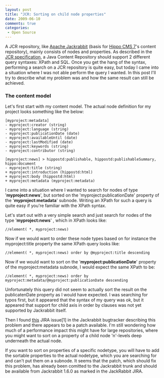 ```yaml
---
layout: post
title: "JCR: Sorting on child node properties"
date: 2009-06-10
comments: true
categories:
 - Open Source
---
```



A JCR repository, like <a href="http://jackrabbit.apache.org">Apache Jackrabbit</a> (basis for <a href="http://www.onehippo.org">Hippo CMS 7</a>'s content repository), mainly consists of nodes and properties.
As described in the <a href="http://jcp.org/aboutJava/communityprocess/final/jsr170/index.html">JCR specification</a>, a Java Content Repository should support 2 different query syntaxes: XPath and SQL. Once you get the hang of the syntax, performing a search on a JCR repository is quite easy, but today I came into a situation where I was not able perform the query I wanted. In this post I'll try to describe what my problem was and how the same result can still be achieved.

<h3>The content model</h3>
Let's first start with my content model. The actual node definition for my project looks something like the below:

```
[myproject:metadata]
- myproject:creator (string)
- myproject:language (string)
- myproject:publicationDate (date)
- myproject:availableUntil (date)
- myproject:lastModified (date)
- myproject:keywords (string)
- myproject:contributor (string)

[myproject:news] > hippostd:publishable, hippostd:publishableSummary, hippo:document
- myproject:title (string)
+ myproject:introduction (hippostd:html)
+ myproject:body (hippostd:html)
+ myproject:metadata (myproject:metadata)
```

I came into a situation where I wanted to search for nodes of type '<span style="font-weight:bold;">myproject:news</span>', but sorted on the 'myproject:publicationDate' property of the '<span style="font-weight:bold;">myproject:metadata</span>' subnode. Writing an XPath for such a query is quite easy if you're familiar with the XPath syntax.

Let's start out with a very simple search and just search for nodes of the type '<span style="font-weight:bold;">myproject:news</span>' , which in XPath looks like:

```
//element( *, myproject:news)
```

Now if we would want to order these node types based on for instance the myproject:title property the same XPath query looks like:

```
//element( *, myproject:news) order by @myproject:title descending
```

Now if we would want to sort on the '**myproject:publicationDate**' property of the myproject:metadata subnode, I would expect the same XPath to be:

```
//element( *, myproject:news) order by myproject:metadata/@myproject:publicationDate descending
```

Unfortunately this query did not seem to actually sort the result on the publicatenDate property as I would have expected. I was searching for typos first, but it appeared that the syntax of my query was ok, but it appeared that support for child axis in order by clauses was not yet supported by Jackrabbit itself.

Then I found <a href="https://issues.apache.org/jira/browse/JCR-800">this</a> JIRA issue[1] in the Jackrabbit bugtracker describing this problem and there appears to be a patch available. I'm still wondering how much of a performance impact this might have for large repositories, where you might want to sort on a property of a child node 'n'-levels deep underneath the actual node.

If you want to sort on properties of a specific nodetype, you will have to add the sortable properties to the actual nodetype, which you are searching for and can't put them on a subnode.
It seems that the patch, which should fix this problem, has already been comitted to the Jackrabbit trunk and should be available from Jackrabbit 1.6.0 as marked in the JackRabbit JIRA.
